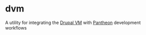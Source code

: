 # dvm

A utility for integrating the [Drupal VM](https://github.com/geerlingguy/drupal-vm) with [Pantheon](https://getpantheon.io) development workflows